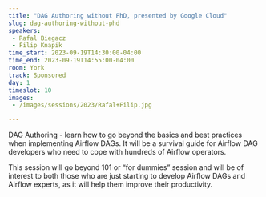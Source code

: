 ```yaml
---
title: "DAG Authoring without PhD, presented by Google Cloud"
slug: dag-authoring-without-phd
speakers:
 - Rafal Biegacz
 - Filip Knapik
time_start: 2023-09-19T14:30:00-04:00
time_end: 2023-09-19T14:55:00-04:00
room: York
track: Sponsored
day: 1
timeslot: 10
images:
 - /images/sessions/2023/Rafal+Filip.jpg

---
```


DAG Authoring - learn how to go beyond the basics and best practices when implementing Airflow DAGs. It will be a survival guide for Airflow DAG developers who need to cope with hundreds of Airflow operators.
  
This session will go beyond 101 or “for dummies” session and will be of interest to both those who are just starting to develop Airflow DAGs and Airflow experts, as it will help them improve their productivity.